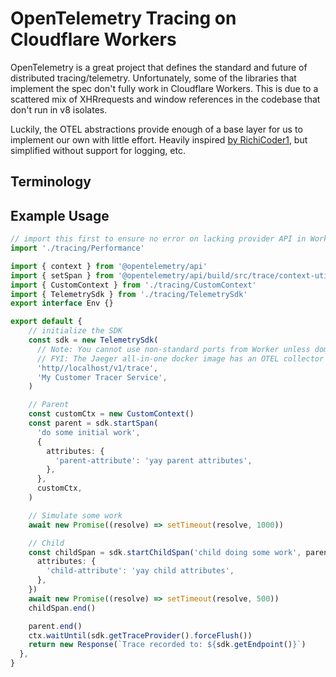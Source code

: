# OpenTelemetry Tracing on Cloudflare Workers

OpenTelemetry is a great project that defines the standard and future of distributed tracing/telemetry. Unfortunately, some of the libraries that implement the spec don't fully work in Cloudflare Workers. This is due to a scattered mix of XHRrequests and window references in the codebase that don't run in v8 isolates. 

Luckily, the OTEL abstractions provide enough of a base layer for us to implement our own with little effort. Heavily inspired [by RichiCoder1](https://github.com/RichiCoder1/opentelemetry-sdk-workers), but simplified without support for logging, etc.

## Terminology

## Example Usage

```typescript
// import this first to ensure no error on lacking provider API in Worker environment
import './tracing/Performance'

import { context } from '@opentelemetry/api'
import { setSpan } from '@opentelemetry/api/build/src/trace/context-utils'
import { CustomContext } from './tracing/CustomContext'
import { TelemetrySdk } from './tracing/TelemetrySdk'
export interface Env {}

export default {
    // initialize the SDK
    const sdk = new TelemetrySdk(
      // Note: You cannot use non-standard ports from Worker unless domains are in the same zone!
      // FYI: The Jaeger all-in-one docker image has an OTEL collector endpoint for HTTP/gRPC
      'http//localhost/v1/trace',
      'My Customer Tracer Service',
    )

    // Parent
    const customCtx = new CustomContext()
    const parent = sdk.startSpan(
      'do some initial work',
      {
        attributes: {
          'parent-attribute': 'yay parent attributes',
        },
      },
      customCtx,
    )

    // Simulate some work
    await new Promise((resolve) => setTimeout(resolve, 1000))

    // Child
    const childSpan = sdk.startChildSpan('child doing some work', parent, {
      attributes: {
        'child-attribute': 'yay child attributes',
      },
    })
    await new Promise((resolve) => setTimeout(resolve, 500))
    childSpan.end()

    parent.end()
    ctx.waitUntil(sdk.getTraceProvider().forceFlush())
    return new Response(`Trace recorded to: ${sdk.getEndpoint()}`)
  },
}

```